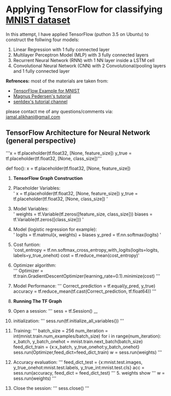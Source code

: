 # Applying TensorFlow for classifying [MNIST dataset](https://en.wikipedia.org/wiki/MNIST_database)
In this attempt, I have applied TensorFlow (puthon 3.5 on Ubuntu) to construct the follwing four models:
1. Linear Regression with 1 fully connected layer
2. Multilayer Perceptron Model (MLP) with 3 fully connected layers
3. Recurrent Neural Network (RNN) with 1 NN layer inside a LSTM cell
4. Convolutional Neural Network (CNN) with 2 Convolutional/pooling layers and 1 fully connected layer


**Refrences:**
most of the materials are taken from:
* [TensorFlow Example for MNIST](https://www.tensorflow.org/get_started/mnist/pros)
* [Magnus Pedersen's tutorial](https://github.com/Hvass-Labs/TensorFlow-Tutorials)
* [sentdex's tutorial channel](https://www.youtube.com/watch?v=OGxgnH8y2NM&list=PLQVvvaa0QuDfKTOs3Keq_kaG2P55YRn5v)

please contact me of any questions/comments via: jamal.alikhani@gmail.com

## TensorFlow Architecture for Neural Network (general perspective)
'''x = tf.placeholder(tf.float32, [None, feature_size])
 y_true = tf.placeholder(tf.float32, [None, class_size])'''
    
def foo():
	x = tf.placeholder(tf.float32, [None, feature_size])
  
1. **TensorFlow Graph Construction**
  1. Placeholder Variables:  
  '
  x = tf.placeholder(tf.float32, [None, feature_size])
  y_true = tf.placeholder(tf.float32, [None, class_size]) 
  '
  
  2. Model Variables:  
  '
  weights = tf.Variable(tf.zeros([feature_size, class_size]))
  biases = tf.Variable(tf.zeros([class_size]))
  '
  
  3. Model (logistic regression for example):  
  '
  logits = tf.matmul(x, weights) + biases
  y_pred = tf.nn.softmax(logits)
  '
  
  4. Cost funtion:  
  'cost_entropy = tf.nn.softmax_cross_entropy_with_logits(logits=logits, labels=y_true_onehot)
  cost = tf.reduce_mean(cost_entropy)'
  
  5. Optimizer algorithm:  
  '''
  Optimizer = tf.train.GradientDescentOptimizer(learning_rate=0.1).minimize(cost)
  '''
  
  6. Model Performance:
  '''
  Correct_prediction = tf.equal(y_pred, y_true)
  accuracy = tf.reduce_mean(tf.cast(Correct_prediction, tf.float64))
  '''

2. **Running The TF Graph**
  1. Open a session:
  '''
  sess = tf.Session()
  ,,,
  
  2. initialization:
  '''
	sess.run(tf.initialize_all_variables())
  '''
  
  3. Training:
  '''
  batch_size = 256
	num_iteration = int(mnist.train.num_examples/batch_size)
	for i in range(num_iteration):
		x_batch, y_batch_onehot = mnist.train.next_batch(batch_size)
		feed_dict_train = {x:x_batch, y_true_onehot:y_batch_onehot}
		sess.run(Optimizer,feed_dict=feed_dict_train)
		w = sess.run(weights)
  '''
  
  4. Accuracy evaluation:
  '''
	feed_dict_test = {x:mnist.test.images, y_true_onehot:mnist.test.labels, y_true_int:mnist.test.cls}
	acc = sess.run(accuracy, feed_dict = feed_dict_test)
  '''
	5. weights show
  '''
	w = sess.run(weights)
  '''
  
  6. Close the session:
  '''
  sess.close()
  '''



